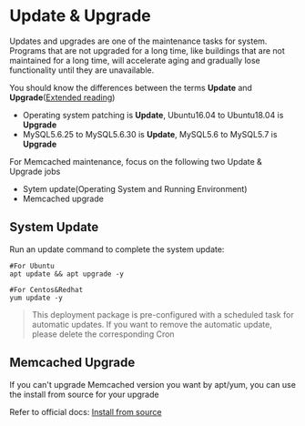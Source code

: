 # Update & Upgrade

Updates and upgrades are one of the maintenance tasks for system. Programs that are not upgraded for a long time, like buildings that are not maintained for a long time, will accelerate aging and gradually lose functionality until they are unavailable.

You should know the differences between the terms **Update** and **Upgrade**([Extended reading](https://support.websoft9.com/docs/faq/tech-upgrade.html#update-vs-upgrade))
- Operating system patching is **Update**, Ubuntu16.04 to Ubuntu18.04 is **Upgrade**
- MySQL5.6.25 to MySQL5.6.30 is **Update**, MySQL5.6 to MySQL5.7 is **Upgrade**

For Memcached maintenance, focus on the following two Update & Upgrade jobs

- Sytem update(Operating System and Running Environment) 
- Memcached upgrade 

## System Update

Run an update command to complete the system update:

``` shell
#For Ubuntu
apt update && apt upgrade -y

#For Centos&Redhat
yum update -y
```
> This deployment package is pre-configured with a scheduled task for automatic updates. If you want to remove the automatic update, please delete the corresponding Cron

## Memcached Upgrade

If you can't upgrade Memcached version you want by apt/yum, you can use the install from source for your upgrade

Refer to official docs: [Install from source](https://github.com/memcached/memcached/wiki/Install)